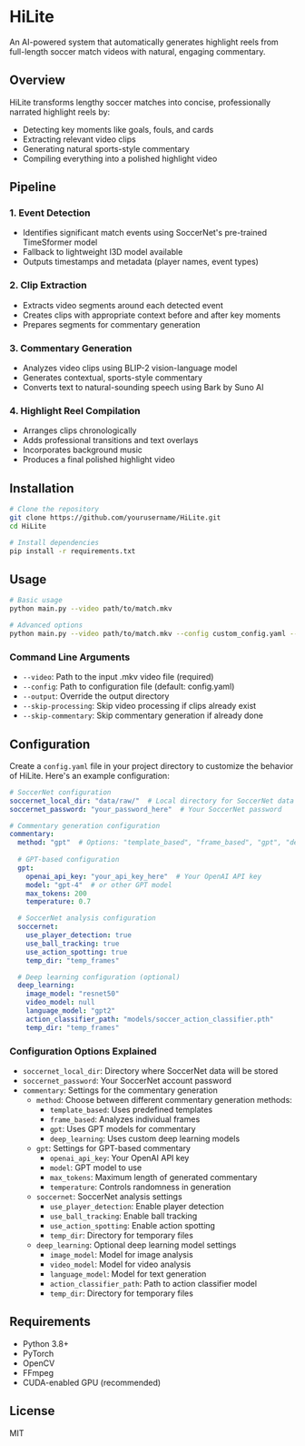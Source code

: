 # HiLite

An AI-powered system that automatically generates highlight reels from full-length soccer match videos with natural, engaging commentary.

## Overview

HiLite transforms lengthy soccer matches into concise, professionally narrated highlight reels by:
- Detecting key moments like goals, fouls, and cards
- Extracting relevant video clips
- Generating natural sports-style commentary
- Compiling everything into a polished highlight video

## Pipeline

### 1. Event Detection

- Identifies significant match events using SoccerNet's pre-trained TimeSformer model
- Fallback to lightweight I3D model available
- Outputs timestamps and metadata (player names, event types)

### 2. Clip Extraction

- Extracts video segments around each detected event
- Creates clips with appropriate context before and after key moments
- Prepares segments for commentary generation

### 3. Commentary Generation

- Analyzes video clips using BLIP-2 vision-language model
- Generates contextual, sports-style commentary
- Converts text to natural-sounding speech using Bark by Suno AI

### 4. Highlight Reel Compilation

- Arranges clips chronologically
- Adds professional transitions and text overlays
- Incorporates background music
- Produces a final polished highlight video

## Installation

```bash
# Clone the repository
git clone https://github.com/yourusername/HiLite.git
cd HiLite

# Install dependencies
pip install -r requirements.txt
```

## Usage

```bash
# Basic usage
python main.py --video path/to/match.mkv

# Advanced options
python main.py --video path/to/match.mkv --config custom_config.yaml --output custom_output_dir --skip-processing --skip-commentary
```

### Command Line Arguments

- `--video`: Path to the input .mkv video file (required)
- `--config`: Path to configuration file (default: config.yaml)
- `--output`: Override the output directory
- `--skip-processing`: Skip video processing if clips already exist
- `--skip-commentary`: Skip commentary generation if already done

## Configuration

Create a `config.yaml` file in your project directory to customize the behavior of HiLite. Here's an example configuration:

```yaml
# SoccerNet configuration
soccernet_local_dir: "data/raw/"  # Local directory for SoccerNet data
soccernet_password: "your_password_here"  # Your SoccerNet password

# Commentary generation configuration
commentary:
  method: "gpt"  # Options: "template_based", "frame_based", "gpt", "deep_learning"
  
  # GPT-based configuration
  gpt:
    openai_api_key: "your_api_key_here"  # Your OpenAI API key
    model: "gpt-4"  # or other GPT model
    max_tokens: 200
    temperature: 0.7

  # SoccerNet analysis configuration
  soccernet:
    use_player_detection: true
    use_ball_tracking: true
    use_action_spotting: true
    temp_dir: "temp_frames"

  # Deep learning configuration (optional)
  deep_learning:
    image_model: "resnet50"
    video_model: null
    language_model: "gpt2"
    action_classifier_path: "models/soccer_action_classifier.pth"
    temp_dir: "temp_frames"
```

### Configuration Options Explained

- `soccernet_local_dir`: Directory where SoccerNet data will be stored
- `soccernet_password`: Your SoccerNet account password
- `commentary`: Settings for the commentary generation
  - `method`: Choose between different commentary generation methods:
    - `template_based`: Uses predefined templates
    - `frame_based`: Analyzes individual frames
    - `gpt`: Uses GPT models for commentary
    - `deep_learning`: Uses custom deep learning models
  - `gpt`: Settings for GPT-based commentary
    - `openai_api_key`: Your OpenAI API key
    - `model`: GPT model to use
    - `max_tokens`: Maximum length of generated commentary
    - `temperature`: Controls randomness in generation
  - `soccernet`: SoccerNet analysis settings
    - `use_player_detection`: Enable player detection
    - `use_ball_tracking`: Enable ball tracking
    - `use_action_spotting`: Enable action spotting
    - `temp_dir`: Directory for temporary files
  - `deep_learning`: Optional deep learning model settings
    - `image_model`: Model for image analysis
    - `video_model`: Model for video analysis
    - `language_model`: Model for text generation
    - `action_classifier_path`: Path to action classifier model
    - `temp_dir`: Directory for temporary files

## Requirements

- Python 3.8+
- PyTorch
- OpenCV
- FFmpeg
- CUDA-enabled GPU (recommended)

## License

MIT 
